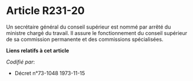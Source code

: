 # Article R231-20

Un secrétaire général du conseil supérieur est nommé par arrêté du ministre chargé du travail. Il assure le fonctionnement du
conseil supérieur de sa commission permanente et des commissions spécialisées.

**Liens relatifs à cet article**

_Codifié par_:

  - Décret n°73-1048 1973-11-15
